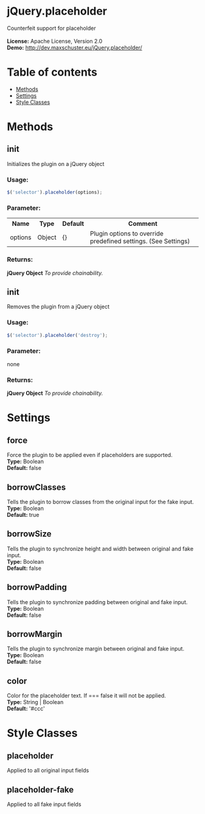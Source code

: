 # jQuery.placeholder
Counterfeit support for placeholder<br /><br />
<b>License:</b> Apache License, Version 2.0<br />
<b>Demo:</b> http://dev.maxschuster.eu/jQuery.placeholder/<br />

# Table of contents

* <a href="#methods">Methods</a>
* <a href="#settings">Settings</a>
* <a href="#style_classes">Style Classes</a>

# Methods

## init
Initializes the plugin on a jQuery object

### Usage:
```JavaScript
$('selector').placeholder(options);
```

### Parameter:
<table>
<tr>
<th>Name</th>
<th>Type</th>
<th>Default</th>
<th>Comment</th>
</tr>
<tr>
<td>options</td>
<td>Object</td>
<td>{}</td>
<td>Plugin options to override predefined settings. (See Settings)</td>
</tr>
</table>

### Returns:
<b>jQuery Object</b> <i>To provide chainability.</i>

## init
Removes the plugin from a jQuery object

### Usage:
```JavaScript
$('selector').placeholder('destroy');
```

### Parameter:
none

### Returns:
<b>jQuery Object</b> <i>To provide chainability.</i>

# Settings

## force
Force the plugin to be applied even if placeholders are supported.<br/>
<b>Type:</b> Boolean<br/>
<b>Default:</b> false

## borrowClasses
Tells the plugin to borrow classes from the original input for the fake input.<br/>
<b>Type:</b> Boolean<br/>
<b>Default:</b> true

## borrowSize
Tells the plugin to synchronize height and width between original and fake input.<br/>
<b>Type:</b> Boolean<br/>
<b>Default:</b> false

## borrowPadding
Tells the plugin to synchronize padding between original and fake input.<br/>
<b>Type:</b> Boolean<br/>
<b>Default:</b> false

## borrowMargin
Tells the plugin to synchronize margin between original and fake input.<br/>
<b>Type:</b> Boolean<br/>
<b>Default:</b> false

## color
Color for the placeholder text. If === false it will not be applied.<br/>
<b>Type:</b> String | Boolean<br/>
<b>Default:</b> '#ccc'

# Style Classes

## placeholder
Applied to all original input fields

## placeholder-fake
Applied to all fake input fields
